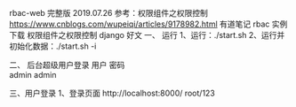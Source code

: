 rbac-web 完整版  2019.07.26
参考：权限组件之权限控制 https://www.cnblogs.com/wupeiqi/articles/9178982.html
有道笔记 rbac 实例下载 权限组件之权限控制  django 好文
一、 运行 
1、运行：./start.sh 
2、运行并初始化数据：./start.sh -i

二、 后台超级用户登录
用户     密码  
admin     admin

三、用户登录
1、登录页面 
http://localhost:8000/
root/123
